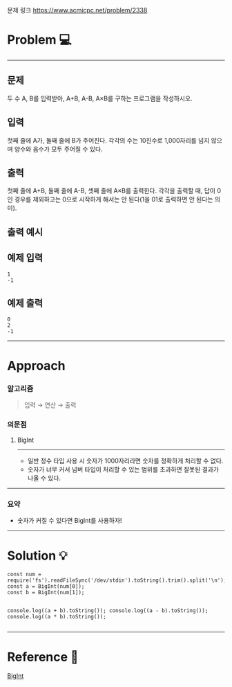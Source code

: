 <p>문제 링크
<a href="https://www.acmicpc.net/problem/2338">https://www.acmicpc.net/problem/2338</a></p>
<h1 id="problem-💻">Problem 💻</h1>
<hr />
<h2 id="문제">문제</h2>
<p>두 수 A, B를 입력받아, A+B, A-B, A×B를 구하는 프로그램을 작성하시오.</p>
<h2 id="입력">입력</h2>
<p>첫째 줄에 A가, 둘째 줄에 B가 주어진다. 각각의 수는 10진수로 1,000자리를 넘지 않으며 양수와 음수가 모두 주어질 수 있다.</p>
<h2 id="출력">출력</h2>
<p>첫째 줄에 A+B, 둘째 줄에 A-B, 셋째 줄에 A×B를 출력한다. 각각을 출력할 때, 답이 0인 경우를 제외하고는 0으로 시작하게 해서는 안 된다(1을 01로 출력하면 안 된다는 의미).</p>
<h2 id="출력-예시">출력 예시</h2>
<h2 id="예제-입력">예제 입력</h2>
<pre><code>1
-1</code></pre><h2 id="예제-출력">예제 출력</h2>
<pre><code>0
2
-1</code></pre><hr />
<h1 id="approach">Approach</h1>
<h3 id="알고리즘">알고리즘</h3>
<blockquote>
<p>입력 → 연산 → 출력</p>
</blockquote>
<h3 id="의문점">의문점</h3>
<ol>
<li><p>BigInt</p>
<hr />
<ul>
<li>일반 정수 타입 사용 시 숫자가 1000자리라면 숫자를 정확하게 처리할 수 없다.</li>
<li>숫자가 너무 커서 넘버 타입이 처리할 수 있는 범위를 초과하면 잘못된 결과가 나올 수 있다.</li>
</ul>
</li>
</ol>
<hr />
<h3 id="요약">요약</h3>
<ul>
<li>숫자가 커질 수 있다면 BigInt를 사용하자!</li>
</ul>
<hr />
<h1 id="solution-💡">Solution 💡</h1>
<pre><code class="language-jsx">const num = require('fs').readFileSync('/dev/stdin').toString().trim().split('\n');
const a = BigInt(num[0]);
const b = BigInt(num[1]);

console.log((a + b).toString());
console.log((a - b).toString());
console.log((a * b).toString());</code></pre>
<hr />
<h1 id="reference-📄">Reference 📄</h1>
<p><a href="https://ko.javascript.info/bigint">BigInt</a></p>